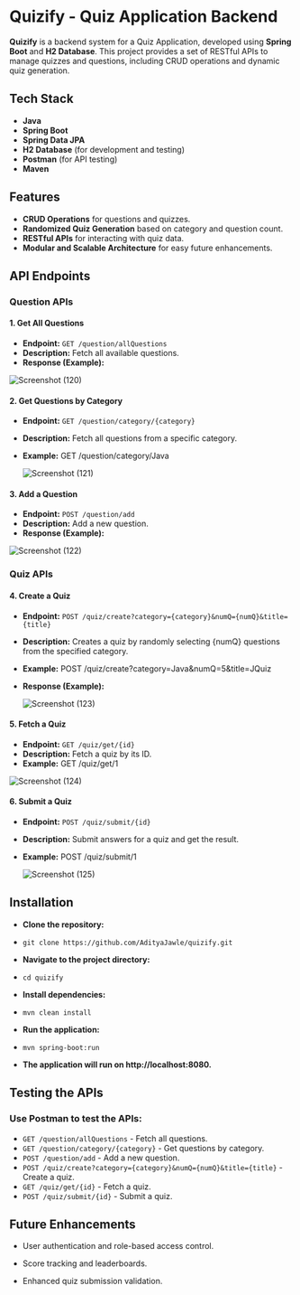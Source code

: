 # Quizify - Quiz Application Backend

**Quizify** is a backend system for a Quiz Application, developed using **Spring Boot** and **H2 Database**. This project provides a set of RESTful APIs to manage quizzes and questions, including CRUD operations and dynamic quiz generation.

## Tech Stack

- **Java**
- **Spring Boot**
- **Spring Data JPA**
- **H2 Database** (for development and testing)
- **Postman** (for API testing)
- **Maven**

## Features

- **CRUD Operations** for questions and quizzes.
- **Randomized Quiz Generation** based on category and question count.
- **RESTful APIs** for interacting with quiz data.
- **Modular and Scalable Architecture** for easy future enhancements.

## API Endpoints

### Question APIs

#### 1. Get All Questions
- **Endpoint:** `GET /question/allQuestions`
- **Description:** Fetch all available questions.
- **Response (Example):**

 ![Screenshot (120)](https://github.com/user-attachments/assets/d31185d5-2626-4cf7-ab71-dd144e1ff36d)


#### 2. Get Questions by Category
- **Endpoint:** `GET /question/category/{category}`
- **Description:** Fetch all questions from a specific category.
- **Example:** GET /question/category/Java

  ![Screenshot (121)](https://github.com/user-attachments/assets/4c501d55-7950-4508-97d6-1bc9cc80380b)


 
#### 3. Add a Question
- **Endpoint:** `POST /question/add`
- **Description:** Add a new question.
- **Response (Example):**

 ![Screenshot (122)](https://github.com/user-attachments/assets/a6af00bc-951b-4c64-b30e-2ce7d7879dec)



### Quiz APIs
#### 4. Create a Quiz
- **Endpoint:** `POST /quiz/create?category={category}&numQ={numQ}&title={title}`
- **Description:** Creates a quiz by randomly selecting {numQ} questions from the specified category.
- **Example:** POST /quiz/create?category=Java&numQ=5&title=JQuiz
- **Response (Example):**


  ![Screenshot (123)](https://github.com/user-attachments/assets/55eee8b0-9ffa-4001-8bfb-e572b1ae195e)


#### 5. Fetch a Quiz
- **Endpoint:** `GET /quiz/get/{id}`
- **Description:** Fetch a quiz by its ID.
- **Example:** GET /quiz/get/1

 ![Screenshot (124)](https://github.com/user-attachments/assets/8b9e215e-7626-43ec-a18a-ff249a8d74bf)



#### 6. Submit a Quiz
- **Endpoint:** `POST /quiz/submit/{id}`
- **Description:** Submit answers for a quiz and get the result.
- **Example:** POST /quiz/submit/1

  ![Screenshot (125)](https://github.com/user-attachments/assets/7b1e1f2f-df9b-4d77-8b9d-6c7b13368182)



## Installation
- **Clone the repository:**

- `git clone https://github.com/AdityaJawle/quizify.git`


- **Navigate to the project directory:**

- `cd quizify`

- **Install dependencies:**

- `mvn clean install`

- **Run the application:**

- `mvn spring-boot:run`

- **The application will run on http://localhost:8080.**

## Testing the APIs

### Use Postman to test the APIs:

- `GET /question/allQuestions` - Fetch all questions.
- `GET /question/category/{category}` - Get questions by category.
- `POST /question/add` - Add a new question.
- `POST /quiz/create?category={category}&numQ={numQ}&title={title}` - Create a quiz.
- `GET /quiz/get/{id}` - Fetch a quiz.
- `POST /quiz/submit/{id}` - Submit a quiz.

## Future Enhancements

- User authentication and role-based access control.

- Score tracking and leaderboards.

- Enhanced quiz submission validation.
